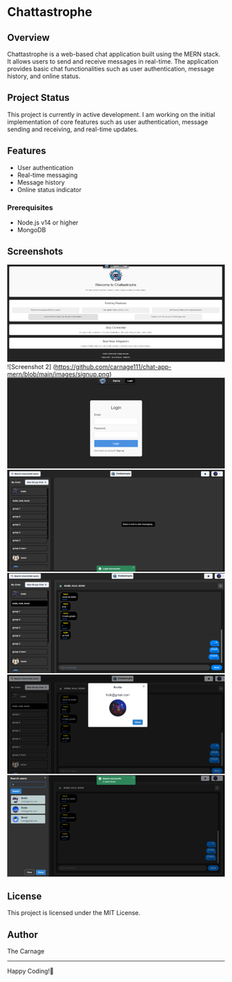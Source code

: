 # Chattastrophe

## Overview
Chattastrophe is a web-based chat application built using the MERN stack. It allows users to send and receive messages in real-time. The application provides basic chat functionalities such as user authentication, message history, and online status.

## Project Status
This project is currently in active development. I am working on the initial implementation of core features such as user authentication, message sending and receiving, and real-time updates.

## Features
- User authentication
- Real-time messaging
- Message history
- Online status indicator

### Prerequisites
- Node.js v14 or higher
- MongoDB

## Screenshots

![Screenshot 1](https://github.com/carnage111/chat-app-mern/blob/main/images/index.png)
![Screenshot 2] (https://github.com/carnage111/chat-app-mern/blob/main/images/signup.png)
![Screenshot 3](https://github.com/carnage111/chat-app-mern/blob/main/images/login.png)
![Screenshot 4](https://github.com/carnage111/chat-app-mern/blob/main/images/main.png)
![Screenshot 5](https://github.com/carnage111/chat-app-mern/blob/main/images/messages.png)
![Screenshot 6](https://github.com/carnage111/chat-app-mern/blob/main/images/profile.png)
![Screenshot 7](https://github.com/carnage111/chat-app-mern/blob/main/images/search_users.png)

## License

This project is licensed under the MIT License.

## Author

The Carnage

---

Happy Coding!🚀